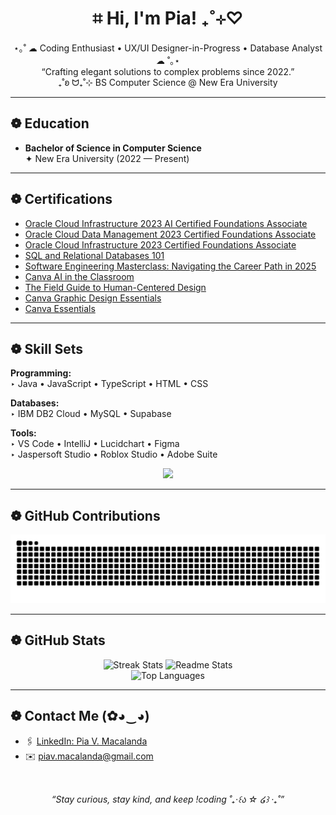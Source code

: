 <!-- README.md -->

<h1 align="center">
  ⌗ Hi, I'm Pia! ₊˚⊹♡
</h1>

<p align="center">
  ⋆｡˚ ☁︎ Coding Enthusiast • UX/UI Designer-in-Progress • Database Analyst ☁︎ ˚｡⋆<br/>
  “Crafting elegant solutions to complex problems since 2022.” <br/>
  ₊˚ʚ ᗢ₊˚⊹ BS Computer Science @ New Era University
</p>

---

## ❁ Education
- **Bachelor of Science in Computer Science**  
  ✦ New Era University (2022 — Present)

---

## ❁ Certifications
- [Oracle Cloud Infrastructure 2023 AI Certified Foundations Associate](https://catalog-education.oracle.com/pls/certview/sharebadge?id=1D77D1FFA965588B3E7DA95E28C91D2D006CCAA81C628C8A8CF00AAB6EDED7E9)
- [Oracle Cloud Data Management 2023 Certified Foundations Associate](https://catalog-education.oracle.com/pls/certview/sharebadge?id=2651A0B1D23ECC7FD2FB5F2AA4A8503A68306DC499AB43C976663E2830067F5F)
- [Oracle Cloud Infrastructure 2023 Certified Foundations Associate](https://catalog-education.oracle.com/pls/certview/sharebadge?id=1E2BF9A1E3318936F33757288693A391543A50CA1C18906EA7AA131D174548F2)
- [SQL and Relational Databases 101](https://courses.cognitiveclass.ai/certificates/6d9798cf897643ca9e53305a7bdb9bb7)
- [Software Engineering Masterclass: Navigating the Career Path in 2025](https://xaltius.learner.adroit-lms.com/public/certificate?cid=53fda6f5-de7b-40cc-b164-1b5ea142d1d7)
- [Canva AI in the Classroom](https://www.canva.com/design-school/certification-award/ae3e14dc-5d73-41bb-b327-44ad2635b7eb)
- [The Field Guide to Human-Centered Design](https://www.canva.com/design-school/certification-award/457146b8-1943-4c64-b7b2-ca9d539076c5?)
- [Canva Graphic Design Essentials](https://www.canva.com/design-school/certification-award/47070691-eb4a-4138-908e-2bf0a20203fc?)
- [Canva Essentials](https://www.canva.com/design-school/certification-award/8b41e75b-2877-45f8-beb4-bfbf0fb73dcb?)

---

## ❁ Skill Sets

**Programming:**  
‣ Java • JavaScript • TypeScript • HTML • CSS

**Databases:**  
‣ IBM DB2 Cloud • MySQL • Supabase

**Tools:**  
‣ VS Code • IntelliJ • Lucidchart • Figma  
‣ Jaspersoft Studio • Roblox Studio • Adobe Suite

<p align="center">
  <img src="https://skillicons.dev/icons?i=git,ae,au,npm,powershell,html,css,figma,idea,ai,java,ps,pr,robloxstudio,sublime,js,py,ts,mysql,supabase,nodejs,react,vite,php,bootstrap,tailwind" />
</p>

---

## ❁ GitHub Contributions

<p align="center">
  <img src="https://raw.githubusercontent.com/PiaMacalanda/PiaMacalanda/output/github-contribution-grid-snake.svg" alt="snake animation" />
</p>

---

## ❁ GitHub Stats

<p align="center">
  <img width="390" src="https://github-readme-streak-stats-salesp07.vercel.app/?user=PiaMacalanda&count_private=true&theme=onedark&border_radius=10" alt="Streak Stats"/>
  <img width="390" src="https://github-readme-stats-salesp07.vercel.app/api?username=PiaMacalanda&count_private=true&show_icons=true&theme=onedark&rank_icon=github&border_radius=10&hide=stars" alt="Readme Stats"/>
  <br/>
  <img width="325" src="https://github-readme-stats-salesp07.vercel.app/api/top-langs/?username=PiaMacalanda&hide=HTML&langs_count=8&layout=compact&theme=onedark&border_radius=10&size_weight=0.5&count_weight=0.5&exclude_repo=github-readme-stats" alt="Top Languages"/>
</p>

---

## ❁ Contact Me (✿◕‿◕)

- 🖇 [LinkedIn: Pia V. Macalanda](https://www.linkedin.com/in/pia-katleya-macalanda-8a97252a2/)  
- ✉️ piav.macalanda@gmail.com

<br/>

<p align="center"><i>“Stay curious, stay kind, and keep !coding ˚₊‧꒰ა ☆ ໒꒱ ‧₊˚”</i></p>
